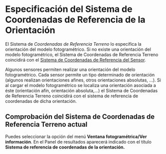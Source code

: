 # Especificación del Sistema de Coordenadas de Referencia de la Orientación

El Sistema de _Coordenadas de Referencia Terreno_ lo especifica la orientación del modelo fotogramétrico. Si no existe una orientación del modelo fotogramétrico, el Sistema de Coordenadas de Referencia Terreno coincidirá con el [Sistema de Coordenadas de Referencia del Sensor](/digi3d-net/sistemas-referencia-coordenadas/implementacion-src-modulos-digi3d/ventana-fotogrametrica/EspecificacionDelSistemaDeReferenciaDeCoordenadasDelSensor.html).

Algunos sensores permiten realizar una orientación del modelo fotogramétrico. Cada sensor permite un tipo determinado de orientación \(algunos realizan orientaciones afines, otros orientaciones absolutas, ...\). Si al cargar el modelo fotogramétrico se localiza una orientación asociada a éste \(orientación afín, orientación absoluta,...\) el Sistema de Coordenadas de Referencia Terreno coincidirá con el sistema de referencia de coordenadas de dicha orientación.

## Comprobación del Sistema de Coordenadas de Referencia Terreno actual

Puedes seleccionar la opción del menú **Ventana fotogramétrica/Ver información**. En el Panel de resultados aparecerá indicado con el título **Sistema de referencia de coordenadas de la orientación.**

